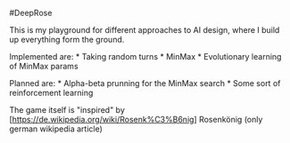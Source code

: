 #DeepRose

This is my playground for different approaches to AI design, where I build up everything form the ground.

Implemented are:
    * Taking random turns
    * MinMax
    * Evolutionary learning of MinMax params


Planned are:
    * Alpha-beta prunning for the MinMax search
    * Some sort of reinforcement learning

The game itself is "inspired" by [https://de.wikipedia.org/wiki/Rosenk%C3%B6nig] Rosenkönig (only german wikipedia article)
